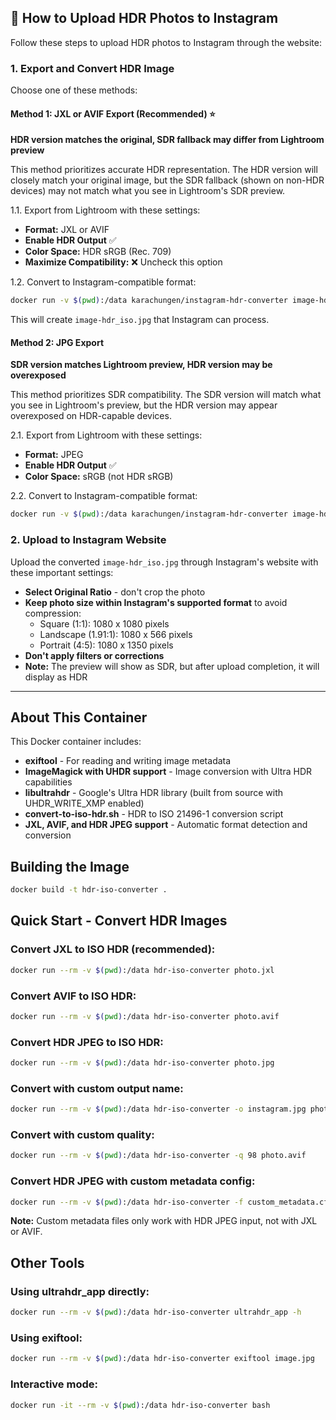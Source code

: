 ## 📸 How to Upload HDR Photos to Instagram

Follow these steps to upload HDR photos to Instagram through the website:

### 1. Export and Convert HDR Image

Choose one of these methods:

#### Method 1: JXL or AVIF Export (Recommended) ⭐
**HDR version matches the original, SDR fallback may differ from Lightroom preview**

This method prioritizes accurate HDR representation. The HDR version will closely match your original image, but the SDR fallback (shown on non-HDR devices) may not match what you see in Lightroom's SDR preview.

1.1. Export from Lightroom with these settings:
- **Format:** JXL or AVIF
- **Enable HDR Output** ✅
- **Color Space:** HDR sRGB (Rec. 709)
- **Maximize Compatibility:** ❌ Uncheck this option

1.2. Convert to Instagram-compatible format:
```bash
docker run -v $(pwd):/data karachungen/instagram-hdr-converter image-hdr.jxl
```

This will create `image-hdr_iso.jpg` that Instagram can process.

#### Method 2: JPG Export
**SDR version matches Lightroom preview, HDR version may be overexposed**

This method prioritizes SDR compatibility. The SDR version will match what you see in Lightroom's preview, but the HDR version may appear overexposed on HDR-capable devices.

2.1. Export from Lightroom with these settings:
- **Format:** JPEG
- **Enable HDR Output** ✅
- **Color Space:** sRGB (not HDR sRGB)

2.2. Convert to Instagram-compatible format:
```bash
docker run -v $(pwd):/data karachungen/instagram-hdr-converter image-hdr.jpg
```

### 2. Upload to Instagram Website
Upload the converted `image-hdr_iso.jpg` through Instagram's website with these important settings:
- **Select Original Ratio** - don't crop the photo
- **Keep photo size within Instagram's supported format** to avoid compression:
  - Square (1:1): 1080 x 1080 pixels
  - Landscape (1.91:1): 1080 x 566 pixels  
  - Portrait (4:5): 1080 x 1350 pixels 
- **Don't apply filters or corrections**
- **Note:** The preview will show as SDR, but after upload completion, it will display as HDR

---

## About This Container

This Docker container includes:
- **exiftool** - For reading and writing image metadata
- **ImageMagick with UHDR support** - Image conversion with Ultra HDR capabilities
- **libultrahdr** - Google's Ultra HDR library (built from source with UHDR_WRITE_XMP enabled)
- **convert-to-iso-hdr.sh** - HDR to ISO 21496-1 conversion script
- **JXL, AVIF, and HDR JPEG support** - Automatic format detection and conversion


## Building the Image

```bash
docker build -t hdr-iso-converter .
```

## Quick Start - Convert HDR Images

### Convert JXL to ISO HDR (recommended):
```bash
docker run --rm -v $(pwd):/data hdr-iso-converter photo.jxl
```

### Convert AVIF to ISO HDR:
```bash
docker run --rm -v $(pwd):/data hdr-iso-converter photo.avif
```

### Convert HDR JPEG to ISO HDR:
```bash
docker run --rm -v $(pwd):/data hdr-iso-converter photo.jpg
```

### Convert with custom output name:
```bash
docker run --rm -v $(pwd):/data hdr-iso-converter -o instagram.jpg photo.jxl
```

### Convert with custom quality:
```bash
docker run --rm -v $(pwd):/data hdr-iso-converter -q 98 photo.avif
```

### Convert HDR JPEG with custom metadata config:
```bash
docker run --rm -v $(pwd):/data hdr-iso-converter -f custom_metadata.cfg photo.jpg
```

**Note:** Custom metadata files only work with HDR JPEG input, not with JXL or AVIF.


## Other Tools


### Using ultrahdr_app directly:
```bash
docker run --rm -v $(pwd):/data hdr-iso-converter ultrahdr_app -h
```

### Using exiftool:
```bash
docker run --rm -v $(pwd):/data hdr-iso-converter exiftool image.jpg
```

### Interactive mode:
```bash
docker run -it --rm -v $(pwd):/data hdr-iso-converter bash
```
